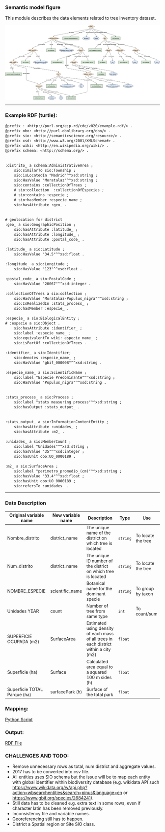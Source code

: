 ### Semantic model figure

This module describes the data elements related to tree inventory dataset.

<p align="center">
    <a href="../images/arbolado_6.png" target="_blank">
        <img src="../images/arbolado_6.png">
    </a>
</p>

***

### Example RDF (turtle):

```ttl
@prefix : <http://purl.org/ejp-rd/cde/v020/example-rdf/> .
@prefix obo: <http://purl.obolibrary.org/obo/> . 
@prefix sio: <http://semanticscience.org/resource/> .
@prefix xsd: <http://www.w3.org/2001/XMLSchema#> .
@prefix wiki: <http://en.wikipedia.org/wiki/> .
@prefix schema: <http://schema.org/> .


:distrito_ a schema:AdministrativeArea ;
    sio:similarTo sio:Township ;
    sio:isLocatedIn "Madrid"^^xsd:string ;
    sio:HasValue "Moratalaz"^^xsd:string ;
    sio:contains :collectionOfTrees ;
    # sio:collection  :collectionOfEspecies ;
    # sio:contains :especie ;
    # sio:hasMember :especie_name ;
    sio:hasAttribute :geo_ .


# geolocation for district
:geo_ a sio:GeographicPosition ;
    sio:hasAttribute :latitude_ ;
    sio:hasAttribute :longitude_ ;
    sio:hasAttribute :postal_code_ .

:latitude_ a sio:Latitude ;
    sio:HasValue "34.5"^^xsd:float .

:longitude_ a sio:Longitude ;    
    sio:HasValue "123"^^xsd:float .
    
:postal_code_ a sio:PostalCode ;
    sio:HasValue "20067"^^xsd:integer .

:collectionOfTrees a sio:collection ;
    sio:HasValue "Moratalaz-Populus_nigra"^^xsd:string ;
    sio:IsRealizedIn :stats_process_ ;
    sio:hasMember :especie_ .

:especie_ a sio:BiologicalEntity ;
# :especie a sio:Object .
    sio:hasAttribute :identifier_ ;
    sio:label :especie_name_ ;
    sio:equivalentTo wiki:_especie_name_ ;
    sio:isPartOf :collectionOfTrees .

:identifier_ a sio:Identifier;
    sio:denotes :especie_name_ ;
    sio:HasValue "gbif_000008"^^xsd:string .

:especie_name_ a sio:ScientificName ;
    sio:label "Especie Predominante"^^xsd:string ;
    sio:HasValue "Populus_nigra"^^xsd:string .


:stats_process_ a sio:Process ;
    sio:label "stats measuring process"^^xsd:string ;
    sio:hasOutput :stats_output_ .


:stats_output_ a sio:InformationContentEntity ;
    sio:hasAttribute :unidades_ ;
    sio:hasAttribute :m2_ .

:unidades_ a sio:MemberCount ;
    sio:label "Unidades"^^xsd:string ;
    sio:hasValue "35"^^xsd:integer ;
    sio:hasUnit obo:UO_0000189 .

:m2_ a sio:SurfaceArea ;
    sio:label "perimetro_promedio_(cm)"^^xsd:string ;
    sio:hasValue "33.4"^^xsd:float ;
    sio:hasUnit obo:UO_0000189 ;
    sio:refersTo :unidades_ .
```

***

### Data Description
  
| Original variable name       | New variable name | Description                                                  | Type   | Use                |
| ---------------------------- | ----------------- | ------------------------------------------------------------ | ------ | ------------------ |
| Nombre_distrito              | district_name     | The unique name of the district on which tree is located     | `string` | To locate the tree |
| Num_distrito                 | district_name     | The unique ID number of the district on which tree is located | `string` | To locate the tree |
| NOMBRE_ESPECIE               | scientific_name   | Botanical name for the dominant specie                       | `string` | To group by taxon  |
| Unidades YEAR                | count             | Number of tree from same type                                | `int`    | To count/sum       |
| SUPERFICIE OCUPADA (m2)      | SurfaceArea       | Estimated using density of each mass of all trees in each district within a city (m2) | `float`  |                    |
| Superficie (ha)              | Surface           | Calculated area equal to a squared 100 m sides (h)           | `float`  |                    |
| Superficie TOTAL Parque (ha) | surfacePark (h)   | Surface of the total park                                    | `float`  |                    |


### Mapping:
[Python Script](https://github.com/carlosug/opengov-kg/blob/main/etl/generate_rdf6.py)
### Output:
[RDF File](https://github.com/carlosug/opengov-kg/blob/main/etl/outputs/rdflib-output6.ttl)

### CHALLENGES AND TODO:
* Remove unnecessary rows as total, num district and aggregate values.
* 2017 has to be converted into csv file.
* All entities uses SIO schema but the issue will be to map each entity with global identifier within biodiversity database (e.g. wikidata API such https://www.wikidata.org/w/api.php?action=wbsearchentities&search=pinus&language=en or https://www.gbif.org/species/2684241).
* Still data has to be cleaned e.g. extra text in some rows, even if character latin has been removed previously.
* Inconsistency file and variable names.
* Georeferencing still has to happen.
* District a Spatial region or Site SIO class.
